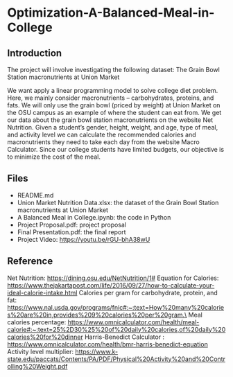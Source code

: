 # Optimization-A-Balanced-Meal-in-College

## Introduction
The project will involve investigating the following dataset:
The Grain Bowl Station macronutrients at Union Market

We want apply a linear programming model to solve college diet problem. Here, we mainly consider macronutrients – carbohydrates, proteins, and fats. We will only use the grain bowl (priced by weight) at Union Market on the OSU campus as an example of where the student can eat from. We get our data about the grain bowl station macronutrients on the website Net Nutrition. Given a student’s gender, height, weight, and age, type of meal, and activity level we can calculate the recommended calories and macronutrients they need to take each day from the website Macro Calculator. Since our college students have limited budgets, our objective is to minimize the cost of the meal.

## Files
- README.md
- Union Market Nutrition Data.xlsx: the dataset of the Grain Bowl Station macronutrients at Union Market
- A Balanced Meal in College.ipynb: the code in Python
- Project Proposal.pdf: project proposal
- Final Presentation.pdf: the final report 
- Project Video: https://youtu.be/rGU-bhA38wU

## Reference
Net Nutrition:
https://dining.osu.edu/NetNutrition/1#
Equation for Calories:
https://www.thejakartapost.com/life/2016/09/27/how-to-calculate-your-ideal-calorie-intake.html
Calories per gram for carbohydrate, protein, and fat:
https://www.nal.usda.gov/programs/fnic#:~:text=How%20many%20calories%20are%20in,provides%209%20calories%20per%20gram.\
Meal calories percentage:
https://www.omnicalculator.com/health/meal-calorie#:~:text=25%2D30%25%20of%20daily%20calories,of%20daily%20calories%20for%20dinner
Harris-Benedict Calculator :
https://www.omnicalculator.com/health/bmr-harris-benedict-equation
Activity level multiplier:
https://www.k-state.edu/paccats/Contents/PA/PDF/Physical%20Activity%20and%20Controlling%20Weight.pdf
